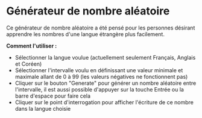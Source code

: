 # Générateur de nombre aléatoire

Ce générateur de nombre aléatoire a été pensé pour les personnes désirant apprendre les nombres d'une langue étrangère plus facilement.

<b>Comment l'utiliser :</b>

- Sélectionner la langue voulue (actuellement seulement Français, Anglais et Coréen)
- Sélectionner l'intervalle voulu en définissant une valeur minimale et maximale allant de 0 à 99 (les valeurs négatives ne fonctionnent pas)
- Cliquer sur le bouton "Generate" pour générer un nombre aléatoire entre l'intervalle, il est aussi possible d'appuyer sur la touche Entrée ou la barre d'espace pour faire cela
- Cliquer sur le point d'interrogation pour afficher l'écriture de ce nombre dans la langue choisie
